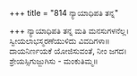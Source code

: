 +++
title = "814 ನ್ಯಾಯಾಧಿಪತಿ ತನ್ನ"

+++
ನ್ಯಾಯಾಧಿಪತಿ ತನ್ನ ಮತಿ ಮನಸುಗಳನೆಲ್ಲ।  
ಸ್ವೀಯಲಾಭಸ್ಮರಣೆಯುಳಿದು ವಿವದಿಗಳಾ॥  
ದಾಯನಿರ್ಣಯಕೆ ಯೋಜಿಸುವಂತೆ, ನೀಂ ಜಗದ।  
ಶ್ರೇಯಸ್ಸಿಗುಜ್ಜುಗಿಸು - ಮಂಕುತಿಮ್ಮ॥  
